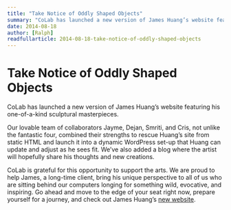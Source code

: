 ```yaml
---
title: "Take Notice of Oddly Shaped Objects"
summary: "CoLab has launched a new version of James Huang’s website featuring his one-of-a-kind sculptural masterpieces."
date: 2014-08-18
author: [Ralph]
readfullarticle: 2014-08-18-take-notice-of-oddly-shaped-objects
---
```


# Take Notice of Oddly Shaped Objects

CoLab has launched a new version of James Huang’s website featuring his one-of-a-kind sculptural masterpieces.

Our lovable team of collaborators Jayme, Dejan, Smriti, and Cris, not unlike the fantastic four, combined their strengths to rescue Huang’s site from static HTML and launch it into a dynamic WordPress set-up that Huang can update and adjust as he sees fit. We’ve also added a blog where the artist will hopefully share his thoughts and new creations.

CoLab is grateful for this opportunity to support the arts. We are proud to help James, a long-time client, bring his unique perspective to all of us who are sitting behind our computers longing for something wild, evocative, and inspiring. Go ahead and move to the edge of your seat right now, prepare yourself for a journey, and check out James Huang’s [new website](http://james-huang.com/).

